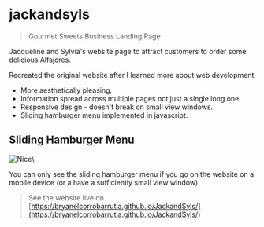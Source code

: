 # jackandsyls
> Gourmet Sweets Business Landing Page

Jacqueline and Sylvia's website page to attract customers to order some delicious 
Alfajores.

Recreated the original website after I learned more about web development.

<ul>
  <li>More aesthetically pleasing. </li>
  <li>Information spread across multiple pages not just a single long one.</li>
  <li>Responsive design - doesn't break on small view windows.</li>
  <li>Sliding hamburger menu implemented in javascript.</li>
</ul>


## Sliding Hamburger Menu

![Nice](https://i.gyazo.com/08cdb548cb2839c7e8aea172d6029415.gif)\

You can only see the sliding hamburger menu if you go on the website on a mobile device (or a have a sufficiently small view window).

> See the website live on [https://bryanelcorrobarrutia.github.io/JackandSyls/](https://bryanelcorrobarrutia.github.io/JackandSyls/)

